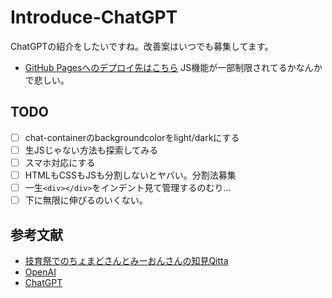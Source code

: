 # Introduce-ChatGPT

ChatGPTの紹介をしたいですね。改善案はいつでも募集してます。

- [GitHub Pagesへのデプロイ先はこちら](https://daku-on.github.io/introduce-ChatGPT/)
JS機能が一部制限されてるかなんかで悲しい。

## TODO

- [ ] chat-containerのbackgroundcolorをlight/darkにする
- [ ] 生JSじゃない方法も探索してみる
- [ ] スマホ対応にする
- [ ] HTMLもCSSもJSも分割しないとヤバい。分割法募集
- [ ] 一生`<div></div>`をインデント見て管理するのむり...
- [ ] 下に無限に伸びるのいくない。

## 参考文献

- [技育祭でのちょまどさんとみーおんさんの知見Qitta](https://qiita.com/chomado/items/a64d6c0ddd19718ed0ce)
- [OpenAI](https://openai.com/)
- [ChatGPT](https://chat.openai.com)
